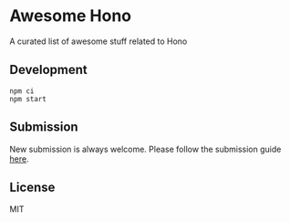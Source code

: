 # Awesome Hono

A curated list of awesome stuff related to Hono

## Development

```console
npm ci
npm start
```

## Submission

New submission is always welcome.
Please follow the submission guide [here](https://awesome-hono.y-nkt.workers.dev/submission).

## License

MIT
